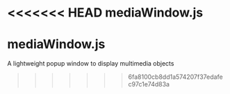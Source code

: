 <<<<<<< HEAD
mediaWindow.js
=======
mediaWindow.js
==============

A lightweight popup window to display multimedia objects
>>>>>>> 6fa8100cb8dd1a574207f37edafec97c1e74d83a
